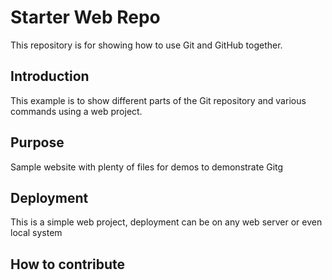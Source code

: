 # Starter Web Repo

This repository is for showing how to use Git and GitHub together.

## Introduction

This example is to show different parts of the Git repository and various commands using a web project.
## Purpose

Sample website with plenty of files for demos to demonstrate Gitg

## Deployment

This is a simple web project, deployment can be on any web server or even local system

## How to contribute
